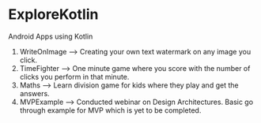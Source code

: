 # ExploreKotlin
Android Apps using Kotlin

1. WriteOnImage --> Creating your own text watermark on any image you click.
2. TimeFighter --> One minute game where you score with the number of clicks you perform in that minute.
3. Maths --> Learn division game for kids where they play and get the answers.
4. MVPExample --> Conducted webinar on Design Architectures. Basic go through example for MVP which is yet to be completed.